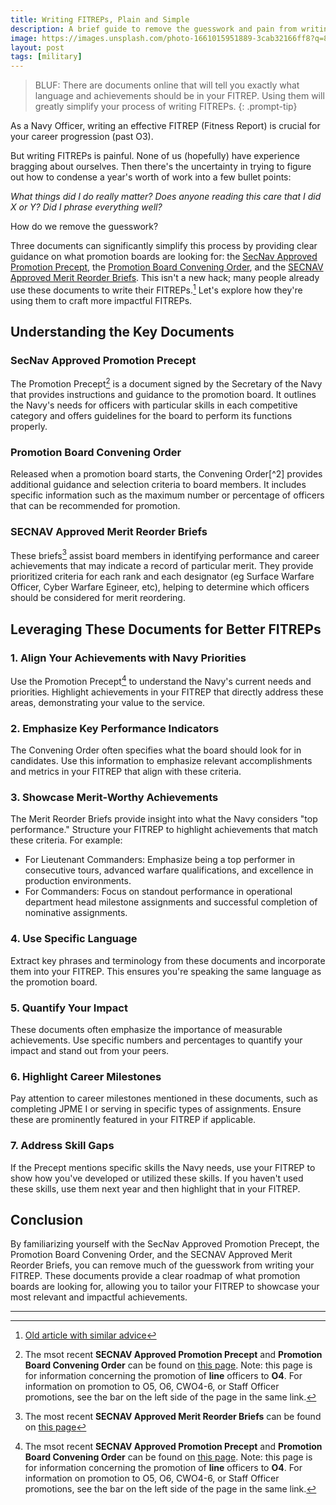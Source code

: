 ```yaml
---
title: Writing FITREPs, Plain and Simple
description: A brief guide to remove the guesswork and pain from writing FITREPs.
image: https://images.unsplash.com/photo-1661015951889-3cab32166ff8?q=80&w=2070&auto=format&fit=crop&ixlib=rb-4.0.3&ixid=M3wxMjA3fDB8MHxwaG90by1wYWdlfHx8fGVufDB8fHx8fA%3D%3D
layout: post
tags: [military]
---
```


> BLUF: There are documents online that will tell you exactly what language and achievements should be in your FITREP. Using them will greatly simplify your process of writing FITREPs.
{: .prompt-tip}

As a Navy Officer, writing an effective FITREP (Fitness Report) is crucial for your career progression (past O3).

But writing FITREPs is painful. None of us (hopefully) have experience bragging about ourselves. Then there's the uncertainty in trying to figure out how to condense a year's worth of work into a few bullet points: 

*What things did I do really matter? Does anyone reading this care that I did X or Y? Did I phrase everything well?*

How do we remove the guesswork?

Three documents can significantly simplify this process by providing clear guidance on what promotion boards are looking for: the [SecNav Approved Promotion Precept](https://www.mynavyhr.navy.mil/Portals/55/Boards/Active%20Duty%20Officer/documents/FY25_Promotion%20Board_Materials/FY-25_PSB_Precept.PDF?ver=SZXjJElLnYy-1SGZ8eFU1g%3d%3d), the [Promotion Board Convening Order](https://www.mynavyhr.navy.mil/Portals/55/Boards/Active%20Duty%20Officer/documents/FY25_Promotion%20Board_Materials/FY-25_AO4L_PSB_CO.pdf?ver=ut1w239XgLHRgN6JLj2-Ag%3d%3d), and the [SECNAV Approved Merit Reorder Briefs](https://www.mynavyhr.navy.mil/Portals/55/Boards/Active%20Duty%20Officer/documents/FY25_Promotion%20Board_Materials/FY-25_AC_LINE_MR_Briefs.pdf?ver=G9LcGfR68P0%3d). This isn't a new hack; many people already use these documents to write their FITREPs.[^7] Let's explore how they're using them to craft more impactful FITREPs.

## Understanding the Key Documents

### SecNav Approved Promotion Precept

The Promotion Precept[^4] is a document signed by the Secretary of the Navy that provides instructions and guidance to the promotion board. It outlines the Navy's needs for officers with particular skills in each competitive category and offers guidelines for the board to perform its functions properly.

### Promotion Board Convening Order

Released when a promotion board starts, the Convening Order[^2] provides additional guidance and selection criteria to board members. It includes specific information such as the maximum number or percentage of officers that can be recommended for promotion.

### SECNAV Approved Merit Reorder Briefs

These briefs[^3] assist board members in identifying performance and career achievements that may indicate a record of particular merit. They provide prioritized criteria for each rank and each designator (eg Surface Warfare Officer, Cyber Warfare Egineer, etc), helping to determine which officers should be considered for merit reordering.

## Leveraging These Documents for Better FITREPs

### 1. Align Your Achievements with Navy Priorities

Use the Promotion Precept[^4] to understand the Navy's current needs and priorities. Highlight achievements in your FITREP that directly address these areas, demonstrating your value to the service.

### 2. Emphasize Key Performance Indicators

The Convening Order often specifies what the board should look for in candidates. Use this information to emphasize relevant accomplishments and metrics in your FITREP that align with these criteria.

### 3. Showcase Merit-Worthy Achievements

The Merit Reorder Briefs provide insight into what the Navy considers "top performance." Structure your FITREP to highlight achievements that match these criteria. For example:

- For Lieutenant Commanders: Emphasize being a top performer in consecutive tours, advanced warfare qualifications, and excellence in production environments.
- For Commanders: Focus on standout performance in operational department head milestone assignments and successful completion of nominative assignments.

### 4. Use Specific Language

Extract key phrases and terminology from these documents and incorporate them into your FITREP. This ensures you're speaking the same language as the promotion board.

### 5. Quantify Your Impact

These documents often emphasize the importance of measurable achievements. Use specific numbers and percentages to quantify your impact and stand out from your peers.

### 6. Highlight Career Milestones

Pay attention to career milestones mentioned in these documents, such as completing JPME I or serving in specific types of assignments. Ensure these are prominently featured in your FITREP if applicable.

### 7. Address Skill Gaps

If the Precept mentions specific skills the Navy needs, use your FITREP to show how you've developed or utilized these skills. If you haven't used these skills, use them next year and then highlight that in your FITREP.

## Conclusion

By familiarizing yourself with the SecNav Approved Promotion Precept, the Promotion Board Convening Order, and the SECNAV Approved Merit Reorder Briefs, you can remove much of the guesswork from writing your FITREP. These documents provide a clear roadmap of what promotion boards are looking for, allowing you to tailor your FITREP to showcase your most relevant and impactful achievements. 

---

[^4]: The msot recent **SECNAV Approved Promotion Precept** and **Promotion Board Convening Order** can be found on [this page](https://www.mynavyhr.navy.mil/Career-Management/Boards/Active-Duty-Officer/04-Line/FY-25/). Note: this page is for information concerning the promotion of **line** officers to **O4**. For information on promotion to O5, O6, CWO4-6, or Staff Officer promotions, see the bar on the left side of the page in the same link.
[^3]: The most recent **SECNAV Approved Merit Reorder Briefs** can be found on [this page](https://www.mynavyhr.navy.mil/Career-Management/Boards/Active-Duty-Officer/Community-Briefs/)
[^7]: [Old article with similar advice](https://mccareer.org/2020/02/06/throwback-thursday-classic-post-you-should-care-about-promotion-board-precepts-and-convening-orders/)